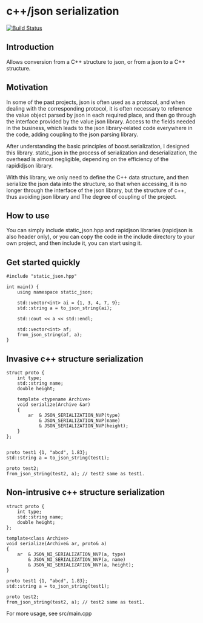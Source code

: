 
# c++/json serialization

[![Build Status](https://travis-ci.org/avplayer/static_json.svg?branch=master)](https://travis-ci.org/avplayer/static_json)

## Introduction

Allows conversion from a C++ structure to json, or from a json to a C++ structure.

## Motivation

In some of the past projects, json is often used as a protocol, and when dealing with the corresponding protocol, it is often necessary to reference the value object parsed by json in each required place, and then go through the interface provided by the value json library. Access to the fields needed in the business, which leads to the json library-related code everywhere in the code, adding coupling to the json parsing library.

After understanding the basic principles of boost.serialization, I designed this library. static_json in the process of serialization and deserialization, the overhead is almost negligible, depending on the efficiency of the rapididjson library.

With this library, we only need to define the C++ data structure, and then serialize the json data into the structure, so that when accessing, it is no longer through the interface of the json library, but the structure of c++, thus avoiding json library and The degree of coupling of the project.

## How to use

You can simply include static_json.hpp and rapidjson libraries (rapidjson is also header only), or you can copy the code in the include directory to your own project, and then include it, you can start using it.


## Get started quickly

```
#include "static_json.hpp"

int main() {
	using namespace static_json;

	std::vector<int> ai = {1, 3, 4, 7, 9};
	std::string a = to_json_string(ai);

	std::cout << a << std::endl;

	std::vector<int> af;
	from_json_string(af, a);
}
```


## Invasive c++ structure serialization

```
struct proto {
	int type;
	std::string name;
	double height;
	
	template <typename Archive>
	void serialize(Archive &ar)
	{
		ar	& JSON_SERIALIZATION_NVP(type)
			& JSON_SERIALIZATION_NVP(name)
			& JSON_SERIALIZATION_NVP(height);
	}
};


proto test1 {1, "abcd", 1.83};
std::string a = to_json_string(test1);

proto test2;
from_json_string(test2, a); // test2 same as test1.
```


## Non-intrusive c++ structure serialization


```
struct proto {
	int type;
	std::string name;
	double height;
};

template<class Archive>
void serialize(Archive& ar, proto& a)
{
	ar	& JSON_NI_SERIALIZATION_NVP(a, type)
		& JSON_NI_SERIALIZATION_NVP(a, name)
		& JSON_NI_SERIALIZATION_NVP(a, height);
}

proto test1 {1, "abcd", 1.83};
std::string a = to_json_string(test1);

proto test2;
from_json_string(test2, a); // test2 same as test1.
```


For more usage, see src/main.cpp

